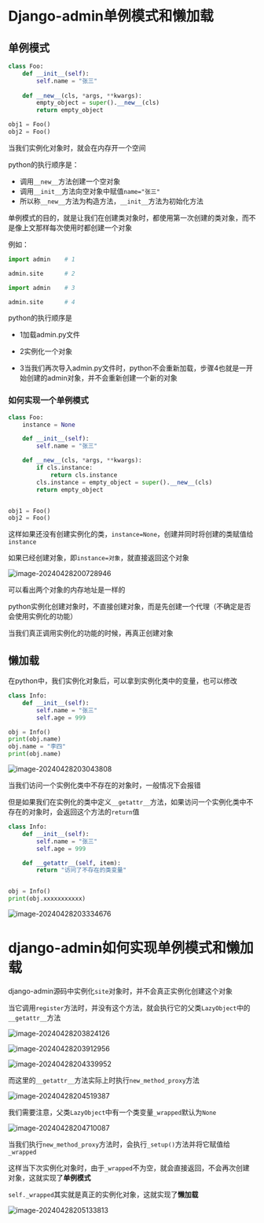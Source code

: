 # Django-admin单例模式和懒加载

## 单例模式

```python
class Foo:
    def __init__(self):
        self.name = "张三"
        
    def __new__(cls, *args, **kwargs):
        empty_object = super().__new__(cls)
        return empty_object

obj1 = Foo()
obj2 = Foo()
```

当我们实例化对象时，就会在内存开一个空间

python的执行顺序是：

- 调用`__new__`方法创建一个空对象
- 调用`__init__`方法向空对象中赋值`name="张三"`
- 所以称`__new__`方法为构造方法，`__init__`方法为初始化方法

单例模式的目的，就是让我们在创建类对象时，都使用第一次创建的类对象，而不是像上文那样每次使用时都创建一个对象

例如：

```python
import admin	# 1

admin.site		# 2

import admin	# 3

admin.site		# 4
```

python的执行顺序是

- 1加载admin.py文件
- 2实例化一个对象

- 3当我们再次导入admin.py文件时，python不会重新加载，步骤4也就是一开始创建的admin对象，并不会重新创建一个新的对象

### 如何实现一个单例模式

```python
class Foo:
    instance = None

    def __init__(self):
        self.name = "张三"

    def __new__(cls, *args, **kwargs):
        if cls.instance:
            return cls.instance
        cls.instance = empty_object = super().__new__(cls)
        return empty_object


obj1 = Foo()
obj2 = Foo()
```

这样如果还没有创建实例化的类，`instance=None`，创建并同时将创建的类赋值给`instance`

如果已经创建对象，即`instance=对象`，就直接返回这个对象

![image-20240428200728946](assets\image-20240428200728946-1714308960488-1.png)

可以看出两个对象的内存地址是一样的

python实例化创建对象时，不直接创建对象，而是先创建一个代理（不确定是否会使用实例化的功能）

当我们真正调用实例化的功能的时候，再真正创建对象

## 懒加载

在python中，我们实例化对象后，可以拿到实例化类中的变量，也可以修改

```python
class Info:
    def __init__(self):
        self.name = "张三"
        self.age = 999

obj = Info()
print(obj.name)
obj.name = "李四"
print(obj.name)
```

![image-20240428203043808](assets\image-20240428203043808.png)

当我们访问一个实例化类中不存在的对象时，一般情况下会报错

但是如果我们在实例化的类中定义`__getattr__`方法，如果访问一个实例化类中不存在的对象时，会返回这个方法的`return`值

```python
class Info:
    def __init__(self):
        self.name = "张三"
        self.age = 999

    def __getattr__(self, item):
        return "访问了不存在的类变量"


obj = Info()
print(obj.xxxxxxxxxxx)
```

![image-20240428203334676](assets\image-20240428203334676.png)

# django-admin如何实现单例模式和懒加载

django-admin源码中实例化`site`对象时，并不会真正实例化创建这个对象

当它调用`register`方法时，并没有这个方法，就会执行它的父类`LazyObject`中的`__getattr__`方法

![image-20240428203824126](assets\image-20240428203824126.png)

![image-20240428203912956](assets\image-20240428203912956.png)

![image-20240428204339952](assets\image-20240428204339952.png)

而这里的`__getattr__`方法实际上时执行`new_method_proxy`方法

![image-20240428204519387](assets\image-20240428204519387.png)

我们需要注意，父类`LazyObject`中有一个类变量`_wrapped`默认为`None`

![image-20240428204710087](assets\image-20240428204710087.png)

当我们执行`new_method_proxy`方法时，会执行`_setup()`方法并将它赋值给`_wrapped`

这样当下次实例化对象时，由于`_wrapped`不为空，就会直接返回，不会再次创建对象，这就实现了**单例模式**

`self._wrapped`其实就是真正的实例化对象，这就实现了**懒加载**

![image-20240428205133813](assets\image-20240428205133813.png)





